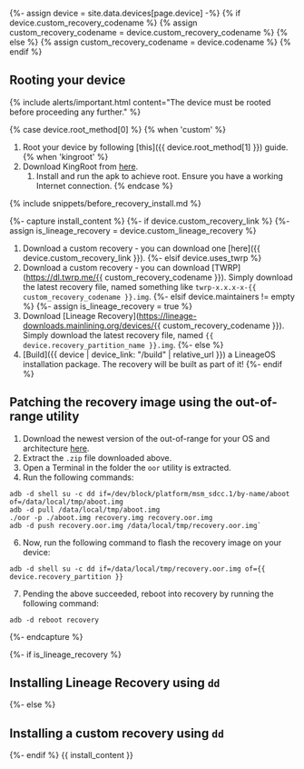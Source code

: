 {%- assign device = site.data.devices[page.device] -%}
{% if device.custom_recovery_codename %}
{% assign custom_recovery_codename = device.custom_recovery_codename %}
{% else %}
{% assign custom_recovery_codename = device.codename %}
{% endif %}

## Rooting your device

{% include alerts/important.html content="The device must be rooted before proceeding any further." %}

{% case device.root_method[0] %}
{% when 'custom' %}
1. Root your device by following [this]({{ device.root_method[1] }}) guide.
{% when 'kingroot' %}
1. Download KingRoot from [here](https://kingrootapp.net/).
   1. Install and run the apk to achieve root. Ensure you have a working Internet connection.
{% endcase %}

{% include snippets/before_recovery_install.md %}

{%- capture install_content %}
{%- if device.custom_recovery_link %}
{%- assign is_lineage_recovery = device.custom_lineage_recovery %}
1. Download a custom recovery - you can download one [here]({{ device.custom_recovery_link }}).
{%- elsif device.uses_twrp %}
1. Download a custom recovery - you can download [TWRP](https://dl.twrp.me/{{ custom_recovery_codename }}). Simply download the latest recovery file, named something like `twrp-x.x.x-x-{{ custom_recovery_codename }}.img`.
{%- elsif device.maintainers != empty %}
{%- assign is_lineage_recovery = true %}
1. Download [Lineage Recovery](https://lineage-downloads.mainlining.org/devices/{{ custom_recovery_codename }}). Simply download the latest recovery file, named `{{ device.recovery_partition_name }}.img`.
{%- else %}
1. [Build]({{ device | device_link: "/build" | relative_url }}) a LineageOS installation package. The recovery will be built as part of it!
{%- endif %}

## Patching the recovery image using the out-of-range utility

1. Download the newest version of the out-of-range for your OS and architecture [here](https://github.com/jb881122/out-of-range/releases/latest).
2. Extract the `.zip` file downloaded above.
3. Open a Terminal in the folder the `oor` utility is extracted.
4. Run the following commands:
```
adb -d shell su -c dd if=/dev/block/platform/msm_sdcc.1/by-name/aboot of=/data/local/tmp/aboot.img
adb -d pull /data/local/tmp/aboot.img
./oor -p ./aboot.img recovery.img recovery.oor.img
adb -d push recovery.oor.img /data/local/tmp/recovery.oor.img`
```
6. Now, run the following command to flash the recovery image on your device:
```
adb -d shell su -c dd if=/data/local/tmp/recovery.oor.img of={{ device.recovery_partition }}
```
7. Pending the above succeeded, reboot into recovery by running the following command:
```
adb -d reboot recovery
```
{%- endcapture %}

{%- if is_lineage_recovery %}
## Installing Lineage Recovery using `dd`
{%- else %}
## Installing a custom recovery using `dd`
{%- endif %}
{{ install_content }}
